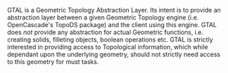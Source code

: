 GTAL is a Geometric Topology Abstraction Layer. Its intent is to provide an abstraction
layer between a given Geometric Topology engine (i.e. OpenCascade's TopoDS package) and
the client using this engine. GTAL does *not* provide any abstraction for actual Geometric
functions, i.e. creating solids, filleting objects, boolean operations etc. GTAL is
strictly interested in providing access to Topological information, which while dependant
upon the underlying geometry, should not strictly need access to this geometry for must
tasks.
